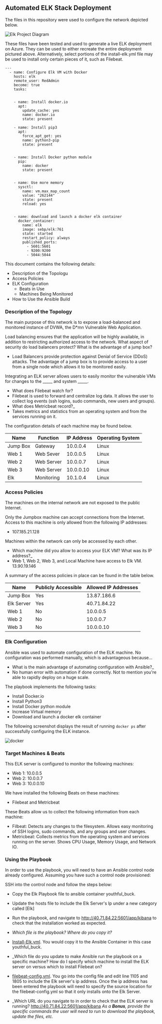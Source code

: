 
## Automated ELK Stack Deployment

The files in this repository were used to configure the network depicted below.

![Elk Project Diagram](https://user-images.githubusercontent.com/77945768/117547132-d4a53a80-afe2-11eb-9019-7bfe2aa913e2.jpg)


These files have been tested and used to generate a live ELK deployment on Azure. They can be used to either recreate the entire deployment pictured above. Alternatively, select portions of the install-elk.yml file may be used to install only certain pieces of it, such as Filebeat.

```
---
  - name: Configure Elk VM with Docker
    hosts: elk
    remote_user: RedAdmin
    become: true
    tasks:


    - name: Install docker.io
      apt:
        update_cache: yes
        name: docker.io
        state: present
   
    - name: Install pip3
      apt:
        force_apt_get: yes
        name: python3-pip
        state: present


    - name: Install Docker python module
      pip:
        name: docker
        state: present


    - name: Use more memory
      sysctl:
        name: vm.max_map_count
        value: "262144"
        state: present
        reload: yes


    - name: download and launch a docker elk container
      docker_container:
        name: elk
        image: sebp/elk:761
        state: started
        restart_policy: always
        published_ports:
          - 5601:5601
          - 9200:9200
          - 5044:5044
```

This document contains the following details:
- Description of the Topologu
- Access Policies
- ELK Configuration
  - Beats in Use
  - Machines Being Monitored
- How to Use the Ansible Build


### Description of the Topology

The main purpose of this network is to expose a load-balanced and monitored instance of DVWA, the D*mn Vulnerable Web Application.

Load balancing ensures that the application will be highly available, in addition to restricting authorized access to the network.
What aspect of security do load balancers protect? What is the advantage of a jump box?
- Load Balancers provide protection against Denial of Service (DDoS) attacks. The advantage of a jump box is to provide access to a user from a single node which allows it to be monitored easily. 

Integrating an ELK server allows users to easily monitor the vulnerable VMs for changes to the _____ and system _____.
- What does Filebeat watch for?
- Filebeat is used to forward and centralize log data. It allows the user to collect log events (ssh logins, sudo commands, new users and groups).
- What does Metricbeat record?_
- Takes metrics and statistics from an operating system and from the services running on it.

The configuration details of each machine may be found below.

| Name     | Function | IP Address | Operating System |
|----------|----------|------------|------------------|
| Jump Box | Gateway  | 10.0.0.4   | Linux            |
| Web 1  |   Web Sever       |    10.0.0.5        |           Linux       |
| Web 2   |      Web Server    |      10.0.0.7      |            Linux      |
| Web 3   |      Web Server    |        10.0.0.10    |        Linux          |
| Elk  |    Monitoring      |      10.1.0.4      |        Linux          |

### Access Policies

The machines on the internal network are not exposed to the public Internet. 

Only the Jumpbox machine can accept connections from the Internet. Access to this machine is only allowed from the following IP addresses:
- 107.185.21.128

Machines within the network can only be accessed by each other.
- Which machine did you allow to access your ELK VM? What was its IP address?_
- Web 1, Web 2, Web 3, and Local Machine have access to Elk VM. 13.90.19.146

A summary of the access policies in place can be found in the table below.

| Name     | Publicly Accessible | Allowed IP Addresses |
|----------|---------------------|----------------------|
| Jump Box | Yes             | 13.87.186.6 |
|    Elk Server      |      Yes               |          40.71.84.22          |
|        Web 1  |  No                   |           10.0.0.5           |
|    Web 2      |    No                 |           10.0.0.7           |
|     Web 3    |       No              |        10.0.0.10              |

### Elk Configuration

Ansible was used to automate configuration of the ELK machine. No configuration was performed manually, which is advantageous because...
- What is the main advantage of automating configuration with Ansible?_
- No human error with automation if done correctly. Not to mention you're able to rapidly deploy on a huge scale.

The playbook implements the following tasks:
- Install Docker.io
- Install Python3
- Install Docker python module
- Increase Virtual memory
- Download and launch a docker elk container

The following screenshot displays the result of running `docker ps` after successfully configuring the ELK instance.

![docker](https://user-images.githubusercontent.com/77945768/117527481-52385e80-af81-11eb-8be7-71102061233b.png)

### Target Machines & Beats
This ELK server is configured to monitor the following machines:
- Web 1: 10.0.0.5
- Web 2: 10.0.0.7
- Web 3: 10.0.0.10

We have installed the following Beats on these machines:
- Filebeat and Metricbeat

These Beats allow us to collect the following information from each machine:
- Filbeat: Detects any changes to the filesystem. Allows easy monitoring of SSH logins, sudo commands, and any groups and user changes.
- Metricbeat: Collects metrics from the operating system and services running on the server. Shows CPU Usage, Memory Usage, and Network IO.

### Using the Playbook
In order to use the playbook, you will need to have an Ansible control node already configured. Assuming you have such a control node provisioned: 

SSH into the control node and follow the steps below:
- Copy the Elk Playbook file to ansible container youthful_buck.
- Update the hosts file to include the Elk Server's Ip under a new category called [Elk]
- Run the playbook, and navigate to http://40.71.84.22:5601/app/kibana to check that the installation worked as expected.

- _Which file is the playbook? Where do you copy it?_
- [Install-Elk.yml](https://github.com/Tamayo-bit/Elk-Project/blob/main/Ansible/install-elk.yml). You would copy it to the Ansible Container in this case youthful_buck.
- _Which file do you update to make Ansible run the playbook on a specific machine? How do I specify which machine to install the ELK server on versus which to install Filebeat on?
- [filebeat-config.yml](https://github.com/Tamayo-bit/Elk-Project/blob/main/Ansible/filebeat-config.yml). You go into the config file and edit line 1105 and 1805 to include the Elk server's ip address. Once the ip address has been entered the playbook will need to specify the source location for the filebeat-config.yml so that it only installs onto the Elk Server.
- _Which URL do you navigate to in order to check that the ELK server is running?
http://40.71.84.22:5601/app/kibana
_As a **Bonus**, provide the specific commands the user will need to run to download the playbook, update the files, etc._
